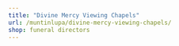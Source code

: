 ```yaml
---
title: "Divine Mercy Viewing Chapels"
url: /muntinlupa/divine-mercy-viewing-chapels/
shop: funeral directors
---
```

